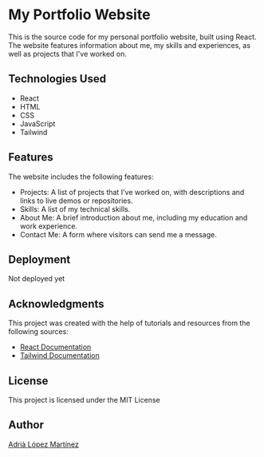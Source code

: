 # My Portfolio Website

This is the source code for my personal portfolio website, built using React. The website features information about me, my skills and experiences, as well as projects that I've worked on.

## Technologies Used

- React
- HTML
- CSS
- JavaScript
- Tailwind

## Features

The website includes the following features:

- Projects: A list of projects that I've worked on, with descriptions and links to live demos or repositories.
- Skills: A list of my technical skills.
- About Me: A brief introduction about me, including my education and work experience.
- Contact Me: A form where visitors can send me a message.

## Deployment

Not deployed yet

## Acknowledgments

This project was created with the help of tutorials and resources from the following sources:

- [React Documentation](https://reactjs.org/docs/getting-started.html)
- [Tailwind Documentation](https://tailwindcss.com/docs/installation)

## License

This project is licensed under the MIT License 

## Author

[Adrià López Martínez](https://www.linkedin.com/in/adrilopmar/)